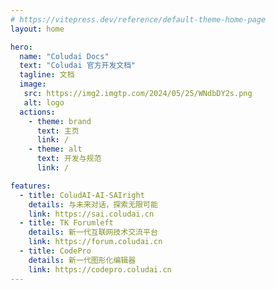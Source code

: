 ```yaml
---
# https://vitepress.dev/reference/default-theme-home-page
layout: home

hero:
  name: "Coludai Docs"
  text: "Coludai 官方开发文档"
  tagline: 文档
  image:
   src: https://img2.imgtp.com/2024/05/25/WNdbDY2s.png
   alt: logo
  actions:
    - theme: brand
      text: 主页
      link: /
    - theme: alt
      text: 开发与规范
      link: /

features:
  - title: ColudAI-AI-SAIright
    details: 与未来对话，探索无限可能
    link: https://sai.coludai.cn
  - title: TK Forumleft
    details: 新一代互联网技术交流平台
    link: https://forum.coludai.cn
  - title: CodePro
    details: 新一代图形化编辑器
    link: https://codepro.coludai.cn
---
```

